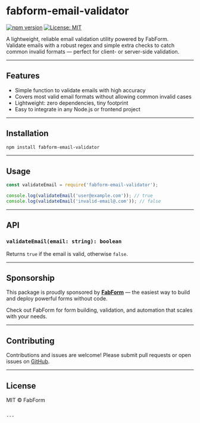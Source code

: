 # fabform-email-validator

[![npm version](https://img.shields.io/npm/v/fabform-email-validator.svg)](https://www.npmjs.com/package/fabform-email-validator)
[![License: MIT](https://img.shields.io/badge/License-MIT-blue.svg)](LICENSE)

A lightweight, reliable email validation utility powered by FabForm.  
Validate emails with a robust regex and simple extra checks to catch common invalid formats — perfect for client- or server-side validation.

---

## Features

- Simple function to validate emails with high accuracy
- Covers most valid email formats without allowing common invalid cases
- Lightweight: zero dependencies, tiny footprint
- Easy to integrate in any Node.js or frontend project

---

## Installation

```bash
npm install fabform-email-validator
````

---

## Usage

```js
const validateEmail = require('fabform-email-validator');

console.log(validateEmail('user@example.com')); // true
console.log(validateEmail('invalid-email@.com')); // false
```

---

## API

### `validateEmail(email: string): boolean`

Returns `true` if the email is valid, otherwise `false`.

---

## Sponsorship

This package is proudly sponsored by **[FabForm](https://fabform.io)** — the easiest way to build and deploy powerful forms without code.

Check out FabForm for form building, validation, and automation that scales with your needs.

---

## Contributing

Contributions and issues are welcome! Please submit pull requests or open issues on [GitHub](https://github.com/fabforms/fabform-email-validator).

---

## License

MIT © FabForm

```

---

